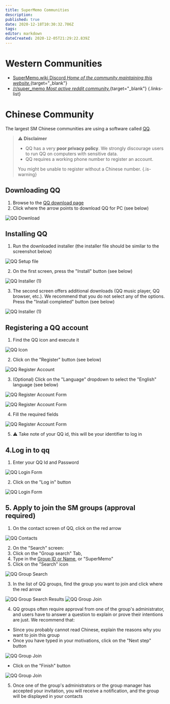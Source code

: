 ```yaml
---
title: SuperMemo Communities
description: 
published: true
date: 2020-12-18T10:30:32.706Z
tags: 
editor: markdown
dateCreated: 2020-12-05T21:29:22.839Z
---
```


# Western Communities

- [<span class="mdi mdi-discord mr-1"></span> SuperMemo.wiki Discord *Home of the community maintaining this website.*](https://discord.gg/vUQhqCT){target="_blank"}
- [<span style="color: #FF4500;" class="mdi mdi-reddit mr-1"></span> /r/super_memo *Most active reddit community.*](https://github.com/supermemo/awesome-supermemo){target="_blank"}
{.links-list}

# Chinese Community

The largest SM Chinese communities are using a software called [QQ](https://en.wikipedia.org/wiki/Tencent_QQ).

> ⚠️ **Disclaimer**
> - QQ has a very **poor privacy policy**. We strongly discourage users to run QQ on computers with sensitive data.
> - QQ requires a working phone number to register an account.
> 
> You might be unable to register without a Chinese number.
{.is-warning}

## Downloading QQ

1. Browse to the [QQ download page](https://im.qq.com/pcqq/)
2. Click where the arrow points to download QQ for PC (see below)

![QQ Download](/communities/chinese/communities-chinese-qq-download.png)

## Installing QQ

1. Run the downloaded installer (the installer file should be similar to the screenshot below)

![QQ Setup file](/communities/chinese/communities-chinese-qq-downloaded-file.png)

2. On the first screen, press the "Install" button (see below)

![QQ Installer (1)](/communities/chinese/communities-chinese-qq-installer-1.png)

3. The second screen offers additional downloads (QQ music player, QQ browser, etc.). We recommend that you do not select any of the options. Press the "Install completed" button (see below)

![QQ Installer (1)](/communities/chinese/communities-chinese-qq-installer-2.png)

## Registering a QQ account

1. Find the QQ icon and execute it

![QQ Icon](/communities/chinese/communities-chinese-qq-icon.png)

2. Click on the "Register" button (see below)

![QQ Register Account](/communities/chinese/communities-chinese-qq-register.png)

3. (Optional) Click on the "Language" dropdown to select the "English" language (see below)

![QQ Register Account Form](/communities/chinese/communities-chinese-qq-register-1.png)

![QQ Register Account Form](/communities/chinese/communities-chinese-qq-register-2.png)

4. Fill the required fields

![QQ Register Account Form](/communities/chinese/communities-chinese-qq-register-3.png)

5. ⚠️ Take note of your QQ id, this will be your identifier to log in

## 4.Log in to qq

1. Enter your QQ Id and Password

![QQ Login Form](/communities/chinese/communities-chinese-qq-login-1.png)

2. Click on the "Log in" button

![QQ Login Form](/communities/chinese/communities-chinese-qq-login-2.png)

## 5. Apply to join the SM groups (approval required)

1. On the contact screen of QQ, click on the red arrow

![QQ Contacts](/communities/chinese/communities-chinese-qq-contact-screen.png)

2. On the "Search" screen:
  1. Click on the "Group search" Tab,
  2. Type in the [Group ID or Name](https://github.com/supermemo/Issues/issues/28), or "SuperMemo"
  3. Click on the "Search" icon

![QQ Group Search](/communities/chinese/communities-chinese-qq-search.png)

3. In the list of QQ groups, find the group you want to join and click where the red arrow

![QQ Group Search Results](/communities/chinese/communities-chinese-qq-search-result.png)
![QQ Group Join](/communities/chinese/communities-chinese-qq-group-join-1.png)

4. QQ groups often require approval from one of the group's administrator, and users have to answer a question to explain or prove their intentions are just. We recommend that:
  - Since you probably cannot read Chinese, explain the reasons why you want to join this group
  - Once you have typed in your motivations, click on the "Next step" button 

![QQ Group Join](/communities/chinese/communities-chinese-qq-group-join-2.png)

  - Click on the "Finish" button

![QQ Group Join](/communities/chinese/communities-chinese-qq-group-join-3.png)

5. Once one of the group's administrators or the group manager has accepted your invitation, you will receive a notification, and the group will be displayed in your contacts